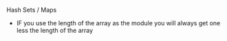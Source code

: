 Hash Sets / Maps


* IF you use the length of the array as the module you will always get one less the length of the array
